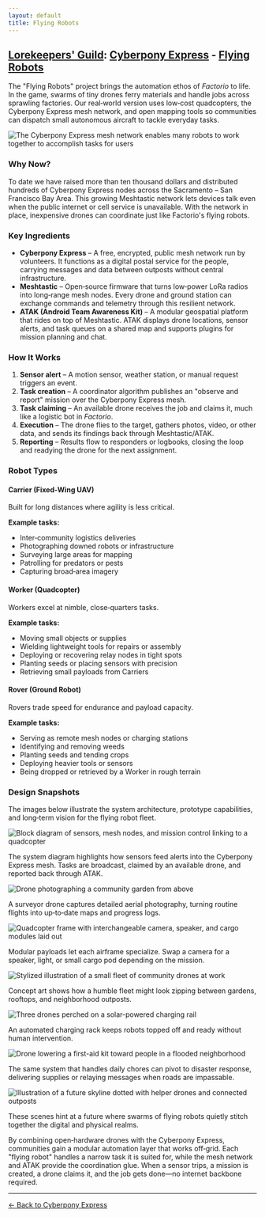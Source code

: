 ```yaml
---
layout: default
title: Flying Robots
---
```


## [Lorekeepers' Guild](/guilds/lorekeepers/): [Cyberpony Express](/guilds/lorekeepers/cyberpony-express/) - [Flying Robots](/guilds/lorekeepers/cyberpony-express/flying-robots/)

The "Flying Robots" project brings the automation ethos of *Factorio* to life. In the game, swarms of tiny drones ferry materials and handle jobs across sprawling factories. Our real‑world version uses low‑cost quadcopters, the Cyberpony Express mesh network, and open mapping tools so communities can dispatch small autonomous aircraft to tackle everyday tasks.

![The Cyberpony Express mesh network enables many robots to work together to accomplish tasks for users](/assets/images/flying-robots-mesh.png)

### Why Now?

To date we have raised more than ten thousand dollars and distributed hundreds of Cyberpony Express nodes across the Sacramento – San Francisco Bay Area. This growing Meshtastic network lets devices talk even when the public internet or cell service is unavailable. With the network in place, inexpensive drones can coordinate just like Factorio's flying robots.

### Key Ingredients

- **Cyberpony Express** – A free, encrypted, public mesh network run by volunteers. It functions as a digital postal service for the people, carrying messages and data between outposts without central infrastructure.
- **Meshtastic** – Open‑source firmware that turns low‑power LoRa radios into long‑range mesh nodes. Every drone and ground station can exchange commands and telemetry through this resilient network.
- **ATAK (Android Team Awareness Kit)** – A modular geospatial platform that rides on top of Meshtastic. ATAK displays drone locations, sensor alerts, and task queues on a shared map and supports plugins for mission planning and chat.

### How It Works

1. **Sensor alert** – A motion sensor, weather station, or manual request triggers an event.
2. **Task creation** – A coordinator algorithm publishes an "observe and report" mission over the Cyberpony Express mesh.
3. **Task claiming** – An available drone receives the job and claims it, much like a logistic bot in *Factorio*.
4. **Execution** – The drone flies to the target, gathers photos, video, or other data, and sends its findings back through Meshtastic/ATAK.
5. **Reporting** – Results flow to responders or logbooks, closing the loop and readying the drone for the next assignment.

### Robot Types

#### Carrier (Fixed‑Wing UAV)
Built for long distances where agility is less critical.

**Example tasks:**
- Inter‑community logistics deliveries
- Photographing downed robots or infrastructure
- Surveying large areas for mapping
- Patrolling for predators or pests
- Capturing broad‑area imagery

#### Worker (Quadcopter)
Workers excel at nimble, close‑quarters tasks.

**Example tasks:**
- Moving small objects or supplies
- Wielding lightweight tools for repairs or assembly
- Deploying or recovering relay nodes in tight spots
- Planting seeds or placing sensors with precision
- Retrieving small payloads from Carriers

#### Rover (Ground Robot)
Rovers trade speed for endurance and payload capacity.

**Example tasks:**
- Serving as remote mesh nodes or charging stations
- Identifying and removing weeds
- Planting seeds and tending crops
- Deploying heavier tools or sensors
- Being dropped or retrieved by a Worker in rough terrain

### Design Snapshots

The images below illustrate the system architecture, prototype capabilities, and long‑term vision for the flying robot fleet.
  
![Block diagram of sensors, mesh nodes, and mission control linking to a quadcopter](/assets/images/flying-robots-system-diagram.png)

The system diagram highlights how sensors feed alerts into the Cyberpony Express mesh. Tasks are broadcast, claimed by an available drone, and reported back through ATAK.
  
![Drone photographing a community garden from above](/assets/images/flying-robots-aerial-photography.png)

A surveyor drone captures detailed aerial photography, turning routine flights into up‑to‑date maps and progress logs.
  
![Quadcopter frame with interchangeable camera, speaker, and cargo modules laid out](/assets/images/flying-robots-modular-payloads.png)

Modular payloads let each airframe specialize. Swap a camera for a speaker, light, or small cargo pod depending on the mission.
  
![Stylized illustration of a small fleet of community drones at work](/assets/images/flying-robots-concept-art.png)

Concept art shows how a humble fleet might look zipping between gardens, rooftops, and neighborhood outposts.
  
![Three drones perched on a solar-powered charging rail](/assets/images/flying-robots-charging.png)

An automated charging rack keeps robots topped off and ready without human intervention.
  
![Drone lowering a first-aid kit toward people in a flooded neighborhood](/assets/images/flying-robots-disaster-response.png)

The same system that handles daily chores can pivot to disaster response, delivering supplies or relaying messages when roads are impassable.
  
![Illustration of a future skyline dotted with helper drones and connected outposts](/assets/images/flying-robots-future-vision.png)

These scenes hint at a future where swarms of flying robots quietly stitch together the digital and physical realms.

By combining open‑hardware drones with the Cyberpony Express, communities gain a modular automation layer that works off‑grid. Each "flying robot" handles a narrow task it is suited for, while the mesh network and ATAK provide the coordination glue. When a sensor trips, a mission is created, a drone claims it, and the job gets done—no internet backbone required.

---

[← Back to Cyberpony Express](/guilds/lorekeepers/cyberpony-express/)
